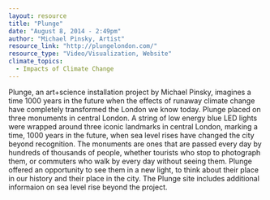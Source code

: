 ```yaml
---
layout: resource
title: "Plunge"
date: "August 8, 2014 - 2:49pm"
author: "Michael Pinsky, Artist"
resource_link: "http://plungelondon.com/"
resource_type: "Video/Visualization, Website"
climate_topics:
  - Impacts of Climate Change
---
```


Plunge, an art+science installation project by Michael Pinsky, imagines a time 1000 years in the future when the effects of runaway climate change have completely transformed the London we know today.  Plunge placed on three monuments in central London. A string of low energy blue LED lights were wrapped around three iconic landmarks in central London, marking a time, 1000 years in the future, when sea level rises have changed the city beyond recognition.
The monuments are ones that are passed every day by hundreds of thousands of people, whether tourists who stop to photograph them, or commuters who walk by every day without seeing them. Plunge offered an opportunity to see them in a new light, to think about their place in our history and their place in the city.  The Plunge site includes additional informaion on sea level rise beyond the project.
